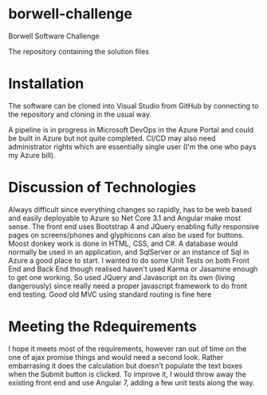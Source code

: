# borwell-challenge
Borwell Software Challenge

The repository containing the solution files

# Installation 

The software can be cloned into Visual Studio from GitHub  by connecting to the repository and cloning in the usual way.

A pipeline is in progress in Microsoft DevOps in the Azure Portal and could be built in Azure but not quite completed. CI/CD may also need administrator rights which are essentially single user (I'm the one who pays my Azure bill).

# Discussion of Technologies

Always difficult since everything changes so rapidly, has to be web based and easily deployable to Azure so Net Core 3.1 and Angular make most sense. The front end uses Bootstrap 4 and JQuery enabling fully responsive pages on screens/phones and glyphicons can also be used for buttons. Moost donkey work is done in HTML, CSS, and C#. A database would normally be used in an application, and SqlServer or an instance of Sql in Azure a good place to start. I wanted to do some Unit Tests on both Front End and Back End though realised haven't used Karma or Jasamine enough to get one working. So used JQuery and Javascript on its own (living dangerously) since really need a proper javascript framework to do front end testing. Good old MVC using standard routing is fine here

# Meeting the Rdequirements

I hope it meets most of the requirements, however ran out of time on the one of ajax promise things and would need a second look. Rather embarrasing it does the calculation but doesn't populate the text boxes when the Submit button is clicked. To improve it, I would throw away the existing front end and use Angular 7, adding a few unit tests along the way. 
